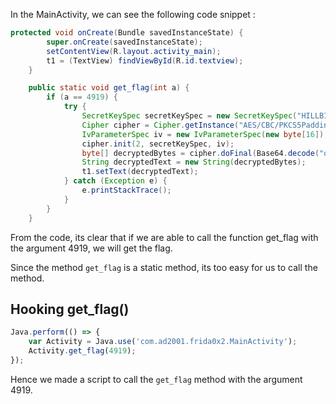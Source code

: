 In the MainActivity, we can see the following code snippet :
```java
protected void onCreate(Bundle savedInstanceState) {
        super.onCreate(savedInstanceState);
        setContentView(R.layout.activity_main);
        t1 = (TextView) findViewById(R.id.textview);
    }

    public static void get_flag(int a) {
        if (a == 4919) {
            try {
                SecretKeySpec secretKeySpec = new SecretKeySpec("HILLBILLWILLBINN".getBytes(), "AES");
                Cipher cipher = Cipher.getInstance("AES/CBC/PKCS5Padding");
                IvParameterSpec iv = new IvParameterSpec(new byte[16]);
                cipher.init(2, secretKeySpec, iv);
                byte[] decryptedBytes = cipher.doFinal(Base64.decode("q7mBQegjhpfIAr0OgfLvH0t/D0Xi0ieG0vd+8ZVW+b4=", 0));
                String decryptedText = new String(decryptedBytes);
                t1.setText(decryptedText);
            } catch (Exception e) {
                e.printStackTrace();
            }
        }
    }
```
From the code, its clear that if we are able to call the function get_flag with the argument 4919, we will get the flag.

Since the method `get_flag` is a static method, its too easy for us to call the method.

## Hooking get_flag()

```javascript
Java.perform(() => {
    var Activity = Java.use('com.ad2001.frida0x2.MainActivity');
    Activity.get_flag(4919);
});
```
Hence we made a script to call the `get_flag` method with the argument 4919.
